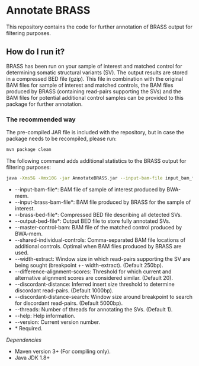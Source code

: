 # Annotate BRASS

This repository contains the code for further annotation of BRASS output for filtering purposes. 

## How do I run it?

BRASS has been run on your sample of interest and matched control for determining somatic structural variants (SV). The output results are stored in a compressed BED file (gzip). This file in combination with the original BAM files for sample of interest and matched controls, the BAM files produced by BRASS (containing read-pairs supporting the SVs) and the BAM files for potential additional control samples can be provided to this package for further annotation.  

### The recommended way

The pre-compiled JAR file is included with the repository, but in case the package needs to be recompiled, please run:

```bash
mvn package clean
```

The following command adds additional statistics to the BRASS output for filtering purposes:

```bash
java -Xms5G -Xmx10G -jar AnnotateBRASS.jar --input-bam-file input_bam_file --input-brass-bam-file input_brass_bam_file --brass-bed-file gzip_bed_file --output-bed-file output_bed_file --master-control-bam brass_control_bam --shared-individual-controls brass_bam_controls --width-extract width --difference-alignment-scores difference_scores --discordant-distance distance --discordant-distance-search width_search --threads number_of_threads --help --version
```

- --input-bam-file*: BAM file of sample of interest produced by BWA-mem.
- --input-brass-bam-file*: BAM file produced by BRASS for the sample of interest.
- --brass-bed-file*: Compressed BED file describing all detected SVs.
- --output-bed-file*: Output BED file to store fully annotated SVs.
- --master-control-bam: BAM file of the matched control produced by BWA-mem.
- --shared-individual-controls: Comma-separated BAM file locations of additional controls. Optimal when BAM files produced by BRASS are used.
- --width-extract: Window size in which read-pairs supporting the SV are being sought (breakpoint +- width-extract). (Default 250bp).
- --difference-alignment-scores: Threshold for which current and alternative alignment scores are considered similar. (Default 20).
- --discordant-distance: Inferred insert size threshold to determine discordant read-pairs. (Default 1000bp).
- --discordant-distance-search: Window size around breakpoint to search for discordant read-pairs. (Default 5000bp).
- --threads: Number of threads for annotating the SVs. (Default 1).
- --help: Help information.
- --version: Current version number.
- \* Required.

*Dependencies*
- Maven version 3+ (For compiling only).
- Java JDK 1.8+
